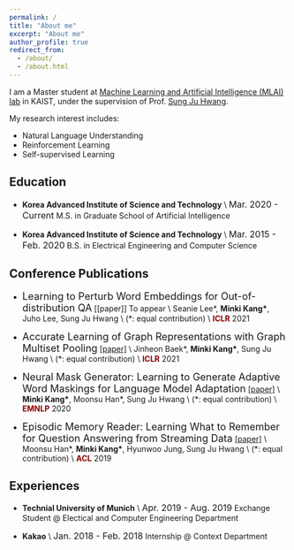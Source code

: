 ```yaml
---
permalink: /
title: "About me"
excerpt: "About me"
author_profile: true
redirect_from:
  - /about/
  - /about.html
---
```

I am a Master student at [Machine Learning and Artificial Intelligence (MLAI) lab](https://www.mlai-kaist.com/) in KAIST, under the supervision of Prof. [Sung Ju Hwang](http://www.sungjuhwang.com/).

My research interest includes:
- Natural Language Understanding
- Reinforcement Learning
- Self-supervised Learning

## Education
- **Korea Advanced Institute of Science and Technology** \\
  <font size="3">Mar. 2020 - Current</font>
  M.S. in Graduate School of Artificial Intelligence

- **Korea Advanced Institute of Science and Technology** \\
  <font size="3">Mar. 2015 - Feb. 2020</font>
  B.S. in Electrical Engineering and Computer Science

## Conference Publications
- <font size="4">Learning to Perturb Word Embeddings for Out-of-distribution QA</font>
[[paper]] To appear \\
Seanie Lee\*, **Minki Kang\***, Juho Lee, Sung Ju Hwang \\
(\*: equal contribution) \\
<span style="color:darkred">**ICLR**</span> 2021

- <font size="4">Accurate Learning of Graph Representations with Graph Multiset Pooling</font>
[[paper]](https://openreview.net/pdf?id=JHcqXGaqiGn) \\
Jinheon Baek\*, **Minki Kang\***, Sung Ju Hwang \\
(\*: equal contribution) \\
<span style="color:darkred">**ICLR**</span> 2021

- <font size="4">Neural Mask Generator: Learning to Generate Adaptive Word Maskings for Language Model Adaptation</font>
[[paper]](https://arxiv.org/abs/2010.02705) \\
**Minki Kang\***, Moonsu Han\*, Sung Ju Hwang \\
(\*: equal contribution) \\
<span style="color:darkred">**EMNLP**</span> 2020

- <font size="4">Episodic Memory Reader: Learning What to Remember for Question Answering from Streaming Data</font>
[[paper]](https://www.aclweb.org/anthology/P19-1434.pdf) \\
Moonsu Han\*, **Minki Kang\***, Hyunwoo Jung, Sung Ju Hwang \\
(\*: equal contribution) \\
<span style="color:darkred">**ACL**</span> 2019

## Experiences
- **Technial University of Munich** \\
  <font size="3">Apr. 2019 - Aug. 2019</font>
  Exchange Student @ Electical and Computer Engineering Department

- **Kakao** \\
  <font size="3">Jan. 2018 - Feb. 2018</font>
  Internship @ Context Department
